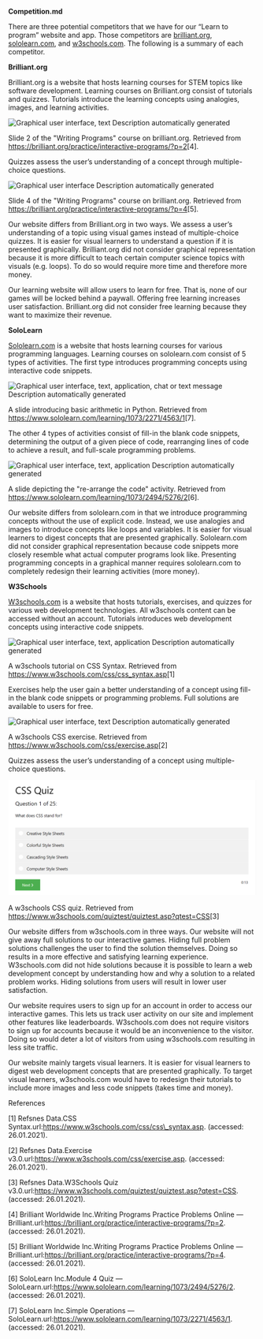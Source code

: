 **Competition.md**

There are three potential competitors that we have for our “Learn to
program” website and app. Those competitors are
[brilliant.org](https://brilliant.org),
[sololearn.com](https://www.sololearn.com), and
[w3schools.com](https://www.w3schools.com/). The following is a summary
of each competitor.

**Brilliant.org**

Brilliant.org is a website that hosts learning courses for STEM topics
like software development. Learning courses on Brilliant.org consist of
tutorials and quizzes. Tutorials introduce the learning concepts using
analogies, images, and learning activities.

![Graphical user interface, text Description automatically
generated](competition_media/brilliant1.PNG)

Slide 2 of the "Writing Programs" course on brilliant.org.
Retrieved from
<https://brilliant.org/practice/interactive-programs/?p=2>\[4\].

Quizzes assess the user’s understanding of a concept through
multiple-choice questions.

![Graphical user interface Description automatically
generated](competition_media/brilliant2.PNG)

Slide 4 of the "Writing Programs" course on brilliant.org.
Retrieved from
<https://brilliant.org/practice/interactive-programs/?p=4>\[5\].

Our website differs from Brilliant.org in two ways. We assess a user’s
understanding of a topic using visual games instead of multiple-choice
quizzes. It is easier for visual learners to understand a question if it
is presented graphically. Brilliant.org did not consider graphical
representation because it is more difficult to teach certain computer
science topics with visuals (e.g. loops). To do so would require more
time and therefore more money.

Our learning website will allow users to learn for free. That is, none
of our games will be locked behind a paywall. Offering free learning
increases user satisfaction. Brilliant.org did not consider free
learning because they want to maximize their revenue.

**SoloLearn**

[Sololearn.com](https://www.sololearn.com/) is a website that hosts
learning courses for various programming languages. Learning courses on
sololearn.com consist of 5 types of activities. The first type
introduces programming concepts using interactive code snippets.

![Graphical user interface, text, application, chat or text message
Description automatically
generated](competition_media/sololearn1.PNG)

A slide introducing basic arithmetic in Python. Retrieved from
<https://www.sololearn.com/learning/1073/2271/4563/1>\[7\].

The other 4 types of activities consist of fill-in the blank code
snippets, determining the output of a given piece of code, rearranging
lines of code to achieve a result, and full-scale programming problems.

![Graphical user interface, text, application Description automatically
generated](competition_media/sololearn2.PNG)

A slide depicting the "re-arrange the code" activity. Retrieved
from <https://www.sololearn.com/learning/1073/2494/5276/2>\[6\].

Our website differs from sololearn.com in that we introduce programming
concepts without the use of explicit code. Instead, we use analogies and
images to introduce concepts like loops and variables. It is easier for
visual learners to digest concepts that are presented graphically.
Sololearn.com did not consider graphical representation because code
snippets more closely resemble what actual computer programs look like.
Presenting programming concepts in a graphical manner requires
sololearn.com to completely redesign their learning activities (more
money).

**W3Schools**

[W3schools.com](https://www.w3schools.com/) is a website that hosts
tutorials, exercises, and quizzes for various web development
technologies. All w3schools content can be accessed without an account.
Tutorials introduces web development concepts using interactive code
snippets.

![Graphical user interface, text, application Description automatically
generated](competition_media/w3schools1.PNG)

A w3schools tutorial on CSS Syntax. Retrieved from
<https://www.w3schools.com/css/css_syntax.asp>\[1\]

Exercises help the user gain a better understanding of a concept using
fill-in the blank code snippets or programming problems. Full solutions
are available to users for free.

![Graphical user interface, text Description automatically
generated](competition_media/w3schools2.PNG)

A w3schools CSS exercise. Retrieved from
<https://www.w3schools.com/css/exercise.asp>\[2\]

Quizzes assess the user’s understanding of a concept using
multiple-choice questions.

![](competition_media/w3schools3.PNG)

A w3schools CSS quiz. Retrieved from
<https://www.w3schools.com/quiztest/quiztest.asp?qtest=CSS>\[3\]

Our website differs from w3schools.com in three ways. Our website will
not give away full solutions to our interactive games. Hiding full
problem solutions challenges the user to find the solution themselves.
Doing so results in a more effective and satisfying learning experience.
W3schools.com did not hide solutions because it is possible to learn a
web development concept by understanding how and why a solution to a
related problem works. Hiding solutions from users will result in lower
user satisfaction.

Our website requires users to sign up for an account in order to access
our interactive games. This lets us track user activity on our site and
implement other features like leaderboards. W3schools.com does not
require visitors to sign up for accounts because it would be an
inconvenience to the visitor. Doing so would deter a lot of visitors
from using w3schools.com resulting in less site traffic.

Our website mainly targets visual learners. It is easier for visual
learners to digest web development concepts that are presented
graphically. To target visual learners, w3schools.com would have to
redesign their tutorials to include more images and less code snippets
(takes time and money).

References

\[1\] Refsnes Data.CSS
Syntax.url:https://www.w3schools.com/css/css\_syntax.asp. (accessed:
26.01.2021).

\[2\] Refsnes Data.Exercise
v3.0.url:https://www.w3schools.com/css/exercise.asp. (accessed:
26.01.2021).

\[3\] Refsnes Data.W3Schools Quiz
v3.0.url:https://www.w3schools.com/quiztest/quiztest.asp?qtest=CSS.
(accessed: 26.01.2021).

\[4\] Brilliant Worldwide Inc.Writing Programs Practice Problems Online
—Brilliant.url:https://brilliant.org/practice/interactive-programs/?p=2.
(accessed: 26.01.2021).

\[5\] Brilliant Worldwide Inc.Writing Programs Practice Problems Online
—Brilliant.url:https://brilliant.org/practice/interactive-programs/?p=4.
(accessed: 26.01.2021).

\[6\] SoloLearn Inc.Module 4 Quiz —
SoloLearn.url:https://www.sololearn.com/learning/1073/2494/5276/2.
(accessed: 26.01.2021).

\[7\] SoloLearn Inc.Simple Operations —
SoloLearn.url:https://www.sololearn.com/learning/1073/2271/4563/1.
(accessed: 26.01.2021).
